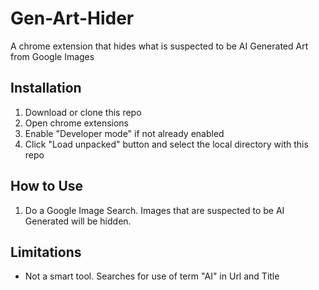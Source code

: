 # Gen-Art-Hider
A chrome extension that hides what is suspected to be AI Generated Art from Google Images

## Installation
1. Download or clone this repo
2. Open chrome extensions
3. Enable "Developer mode" if not already enabled
4. Click "Load unpacked" button and select the local directory with this repo

## How to Use
1. Do a Google Image Search. Images that are suspected to be AI Generated will be hidden.

## Limitations
* Not a smart tool. Searches for use of term "AI" in Url and Title
